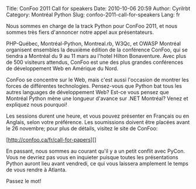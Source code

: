Title: ConFoo 2011 Call for speakers
Date: 2010-10-06 20:59
Author: Cyrilrbt
Category: Montréal Python
Slug: confoo-2011-call-for-speakers
Lang: fr

<div>
Nous sommes en charge de la track Python pour ConFoo 2011, et nous
sommes très fiers d'annoncer notre appel aux présentateurs.

PHP-Québec, Montréal-Python, Montreal.rb, W3Qc, et OWASP Montréal
organisent ensembles la deuxième édition de la conférence ConFoo, qui se
tiendra a Montréal du 9 au 11 mars au l'hotel Hilton Bonaventure. Avec
plus de 500 visiteurs attendus, ConFoo est une des plus grandes
conférences de développement Web en Amérique du Nord.

ConFoo se concentre sur le Web, mais c'est aussi l'occasion de montrer
les forces de différentes technologies. Pensez-vous que Python bat tous
les autres languages de développement Web? Est-ce vous pensez que
Montréal Python mène une longueur d'avance sur .NET Montréal? Venez et
expliquez nous pourquoi!

Les sessions durent une heure, et vous pouvez présenter en Français ou
en Anglais, selon votre préférence. Les soumissions doivent être placées
avant le 26 novembre; pour plus de détails, visitez le site de ConFoo:

[http://confoo.ca/fr/call-for-papers][]

En passant, nous sommes au courant qu'il y a un petit conflit avec
PyCon. Vous ne devriez pas vous en inquieter puisque toutes les
présentations Python auront lieu avant vendredi, ce qui vous laissera
amplement le temps de vous rendre à Atlanta.

Passez le mot!

</div>

<!--:-->

</p>

  [http://confoo.ca/fr/call-for-papers]: http://confoo.ca/fr/call-for-papers

